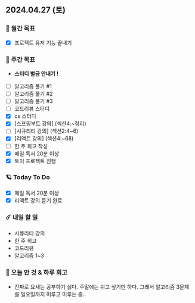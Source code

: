 ## 2024.04.27 (토)

### 🚀 월간 목표

- [x] 프로젝트 유저 기능 끝내기
  <br/>

### 💫 주간 목표

- **스터디 벌금 안내기 !**
- [ ] 알고리즘 풀기 #1
- [ ] 알고리즘 풀기 #2
- [ ] 알고리즘 풀기 #3
- [ ] 코드리뷰 스터디
- [x] cs 스터디
- [x] [스프링부트 강의] (섹션4:~정리)
- [ ] [시큐리티 강의] (섹션2:4~6)
- [x] [리액트 강의] (섹션4:~68)
- [ ] 한 주 회고 작성
- [x] 매일 독서 20분 이상
- [x] 토이 프로젝트 진행
  <br/>

### 🪐 Today To Do

- [x] 매일 독서 20분 이상
- [x] 리액트 강의 듣기 완료
  <br/>

### ☄️ 내일 할 일

- 시큐리티 강의
- 한 주 회고
- 코드리뷰
- 알고리즘 1~3
  <br/>

### 👾 오늘 안 것 & 하루 회고

- 진짜로 요새는 공부하기 싫다. 주말에는 쉬고 싶기만 하다. 그래서 알고리즘 3문제를 일요일까지 미루고 미루는 중..